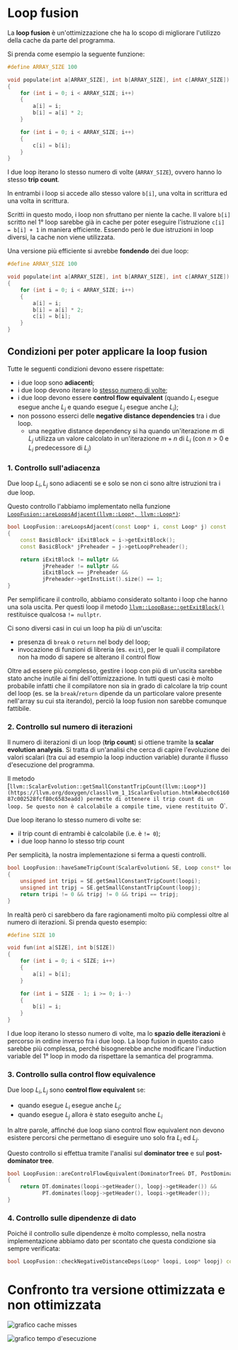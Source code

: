 # Loop fusion

La **loop fusion** è un'ottimizzazione che ha lo scopo di migliorare l'utilizzo della cache da parte del programma.

Si prenda come esempio la seguente funzione:

``` c
#define ARRAY_SIZE 100

void populate(int a[ARRAY_SIZE], int b[ARRAY_SIZE], int c[ARRAY_SIZE])
{
    for (int i = 0; i < ARRAY_SIZE; i++)
    {
        a[i] = i;
        b[i] = a[i] * 2;
    }

    for (int i = 0; i < ARRAY_SIZE; i++)
    {
        c[i] = b[i];
    }
}
```

I due loop iterano lo stesso numero di volte (`ARRAY_SIZE`), ovvero hanno lo stesso **trip count**.

In entrambi i loop si accede allo stesso valore `b[i]`, una volta in scrittura ed una volta in scrittura.

Scritti in questo modo, i loop non sfruttano per niente la cache. Il valore `b[i]` scritto nel 1° loop sarebbe già in cache per poter eseguire l'istruzione `c[i] = b[i] + 1` in maniera efficiente. Essendo però le due istruzioni in loop diversi, la cache non viene utilizzata.

Una versione più efficiente si avrebbe **fondendo** dei due loop:
``` c
#define ARRAY_SIZE 100

void populate(int a[ARRAY_SIZE], int b[ARRAY_SIZE], int c[ARRAY_SIZE])
{
    for (int i = 0; i < ARRAY_SIZE; i++)
    {
        a[i] = i;
        b[i] = a[i] * 2;
        c[i] = b[i];
    }
}
```

## Condizioni per poter applicare la loop fusion

Tutte le seguenti condizioni devono essere rispettate:

- i due loop sono **adiacenti**;
- i due loop devono iterare lo <u>stesso numero di volte</u>;
- i due loop devono essere **control flow equivalent** (quando $L_i$ esegue esegue anche $L_j$ e quando esegue $L_j$ esegue anche $L_i$);
- non possono esserci delle **negative distance dependencies** tra i due loop.
  - una negative distance dependency si ha quando un'iterazione $m$ di $L_j$ utilizza un valore calcolato in un'iterazione $m + n$ di $L_i$ (con $n > 0$ e $L_i$ predecessore di $L_j$)

### 1. Controllo sull'adiacenza

Due loop $L_i, L_j$ sono adiacenti se e solo se non ci sono altre istruzioni tra i due loop.

Questo controllo l'abbiamo implementato nella funzione [`LoopFusion::areLoopsAdjacent(llvm::Loop*, llvm::Loop*)`](https://github.com/rickysixx/Linguaggi-e-Compilatori-2022-2023/blob/LoopFusion/LoopFusion/lib/LoopFusion.cpp#LL53C24-L53C24):

``` c++
bool LoopFusion::areLoopsAdjacent(const Loop* i, const Loop* j) const
{
    const BasicBlock* iExitBlock = i->getExitBlock();
    const BasicBlock* jPreheader = j->getLoopPreheader();

    return iExitBlock != nullptr &&
           jPreheader != nullptr &&
           iExitBlock == jPreheader &&
           jPreheader->getInstList().size() == 1;
}
```

Per semplificare il controllo, abbiamo considerato soltanto i loop che hanno una sola uscita. Per questi loop il metodo [`llvm::LoopBase::getExitBlock()`](https://llvm.org/doxygen/classllvm_1_1LoopBase.html#ab48af53a5000ecede46c76dabb4578d2) restituisce qualcosa `!= nullptr`.

Ci sono diversi casi in cui un loop ha più di un'uscita:
- presenza di `break` o `return` nel body del loop;
- invocazione di funzioni di libreria (es. `exit`), per le quali il compilatore non ha modo di sapere se alterano il control flow

Oltre ad essere più complesso, gestire i loop con più di un'uscita sarebbe stato anche inutile ai fini dell'ottimizzazione. In tutti questi casi è molto probabile infatti che il compilatore non sia in grado di calcolare la trip count del loop (es. se la `break`/`return` dipende da un particolare valore presente nell'array su cui sta iterando), perciò la loop fusion non sarebbe comunque fattibile.

### 2. Controllo sul numero di iterazioni

Il numero di iterazioni di un loop (**trip count**) si ottiene tramite la **scalar evolution analysis**. Si tratta di un'analisi che cerca di capire l'evoluzione dei valori scalari (tra cui ad esempio la loop induction variable) durante il flusso d'esecuzione del programma.

Il metodo [`llvm::ScalarEvolution::getSmallConstantTripCount(llvm::Loop*)](https://llvm.org/doxygen/classllvm_1_1ScalarEvolution.html#abec0c616087c002528fcf80c6583eadd) permette di ottenere il trip count di un loop. Se questo non è calcolabile a compile time, viene restituito `0`.

Due loop iterano lo stesso numero di volte se:
- il trip count di entrambi è calcolabile (i.e. è `!= 0`);
- i due loop hanno lo stesso trip count

Per semplicità, la nostra implementazione si ferma a questi controlli.

``` c++
bool LoopFusion::haveSameTripCount(ScalarEvolution& SE, Loop const* loopi, Loop const* loopj) const
{
    unsigned int tripi = SE.getSmallConstantTripCount(loopi);
    unsigned int tripj = SE.getSmallConstantTripCount(loopj);
    return tripi != 0 && tripj != 0 && tripi == tripj;
}
```

In realtà però ci sarebbero da fare ragionamenti molto più complessi oltre al numero di iterazioni. Si prenda questo esempio:

``` c
#define SIZE 10

void fun(int a[SIZE], int b[SIZE])
{
    for (int i = 0; i < SIZE; i++)
    {
        a[i] = b[i];
    }

    for (int i = SIZE - 1; i >= 0; i--)
    {
        b[i] = i;
    }
}
```

I due loop iterano lo stesso numero di volte, ma lo **spazio delle iterazioni** è percorso in ordine inverso fra i due loop. La loop fusion in questo caso sarebbe più complessa, perché bisognerebbe anche modificare l'induction variable del 1° loop in modo da rispettare la semantica del programma.

### 3. Controllo sulla control flow equivalence

Due loop $L_i, L_j$ sono **control flow equivalent** se:
- quando esegue $L_i$ esegue anche $L_j$;
- quando esegue $L_j$ allora è stato eseguito anche $L_i$

In altre parole, affinché due loop siano control flow equivalent non devono esistere percorsi che permettano di eseguire uno solo fra $L_i$ ed $L_j$.

Questo controllo si effettua tramite l'analisi sul **dominator tree** e sul **post-dominator tree**.

``` c++
bool LoopFusion::areControlFlowEquivalent(DominatorTree& DT, PostDominatorTree& PT, const Loop* loopi, const Loop* loopj) const
{
    return DT.dominates(loopi->getHeader(), loopj->getHeader()) &&
           PT.dominates(loopj->getHeader(), loopi->getHeader());
}
```

### 4. Controllo sulle dipendenze di dato

Poiché il controllo sulle dipendenze è molto complesso, nella nostra implementazione abbiamo dato per scontato che questa condizione sia sempre verificata:

``` c++
bool LoopFusion::checkNegativeDistanceDeps(Loop* loopi, Loop* loopj) const { return true; }
```

# Confronto tra versione ottimizzata e non ottimizzata 

![grafico cache misses](diagrams/diagram_cache.svg)

![grafico tempo d'esecuzione](diagrams/diagram_exec.svg)

